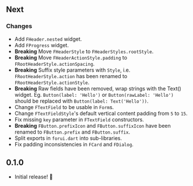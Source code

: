 ## Next

### Changes
* Add `FHeader.nested` widget.
* Add `FProgress` widget.
* **Breaking** Move `FHeaderStyle` to `FHeaderStyles.rootStyle`.
* **Breaking** Move `FHeaderActionStyle.padding` to `FRootHeaderStyle.actionSpacing`.
* **Breaking** Suffix style parameters with `Style`, i.e. `FRootHeaderStyle.action` has been renamed to `FRootHeaderStyle.actionStyle`.
* **Breaking** Raw fields have been removed, wrap strings with the Text() widget. Eg. `Button(label: 'Hello')` or `Button(rawLabel: 'Hello')` should be replaced with `Button(label: Text('Hello'))`.
* Change `FTextField` to be usable in `Form`s. 
* Change `FTextFieldStyle`'s default vertical content padding from `5` to `15`.
* Fix missing `key` parameter in `FTextField` constructors.
* **Breaking** `FButton.prefixIcon` and `FButton.suffixIcon` have been renamed to `FButton.prefix` and `FButton.suffix`.
* Split exports in `forui.dart` into sub-libraries.
* Fix padding inconsistencies in `FCard` and `FDialog`.

## 0.1.0

* Initial release! 🚀
